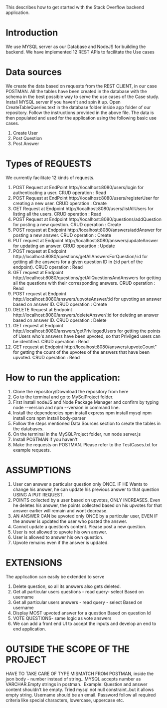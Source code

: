 This describes how to get started with the Stack Overflow backend application.

# Introduction
We use MYSQL server as our Database and NodeJS for building the backend.
We have implemented 12 REST APIs to facilitate the Use cases

# Data sources
We create the data based on requests from the REST CLIENT, in our case POSTMAN.
All the tables have been created in the database with the schema in the best 
possible way to serve the use cases of the Case study. 
Install MYSQL server if you haven't and spin it up.
Open CreateTableQueries.text in the database folder inside app folder of our repository.
Follow the instructions provided in the above file.
The data is then populated and used for the application using the following basic use cases.
1) Create User
2) Post Question
3) Post Answer

# Types of REQUESTS
We currently facilitate 12 kinds of requests.
1) POST Request at EndPoint http://localhost:8080/users/login for authenticating a user. CRUD operation : Read
2) POST Request at EndPoint http://localhost:8080/users/registerUser for creating a new user. CRUD operation : Create
3) GET Request at Endpoint http://localhost:8080/users/listAllUsers for listing all the users. CRUD operation : Read
4) POST Request at Endpoint http://localhost:8080/questions/addQuestion for posting a new question. CRUD operation : Create
5) POST request at Endpoint http://localhost:8080/answers/addAnswer for posting a new answer. CRUD operation : Create
6) PUT request at Endpoint http://localhost:8080/answers/updateAnswer for updating an answer. CRUD opeartion : Update
7) POST request at Endpoint http://localhost:8080/questions/getAllAnswersForQuestion/:id for getting all the answers for a given question ID in (:id part of the endpoint). CRUD operation : Read
8) GET request at Endpoint http://localhost:8080/questions/getAllQuestionsAndAnswers for getting all the questions with their corresponding answers. CRUD operation : Read
9) POST request at Endpoint http://localhost:8080/answers/upvoteAnswer/:id for upvoting an answer based on answer ID. CRUD operation : Create
10) DELETE Request at Endpoint http://localhost:8080/answers/deleteAnswer/:id for deleting an answer based on answer ID. CRUD operation : Delete
11) GET request at Endpoint http://localhost:8080/answers/getPrivilegedUsers for getting the points of Users who's answers have been upvoted, so that Privilged users can be identified. CRUD operation : Read
12) GET request at Endpoint http://localhost:8080/answers/upvoteCount" for getting the count of the upvotes of the answers that have been upvoted. CRUD operation : Read

# How to run the application:
1) Clone the repository/Download the repository from here
2) Go to the terminal and go to MySqlProject folder.
3) First Install nodeJS and Node Package Manager and confirm by typing node --version and npm --version in command line. 
4) Install the dependencies
    npm install express
    npm install mysql
    npm install cors
    npm install body-parser
5) Follow the steps mentioned Data Sources section to create the tables in the databases.
6) On the terminal in the MySQLProject folder, run node server.js
7) Install POSTMAN if you haven't
8) Make the requests on POSTMAN. Please refer to the TestCases.txt for example requests.

# ASSUMPTIONS 
1) User can answer a particular question only ONCE. IF HE Wants to change his answer, he can update his previous answer to that question USING A PUT REQUEST.
2) POINTS collected by a user based on upvotes, ONLY INCREASES. Even he deletes his answer, the points collected based on his upvotes for that answer earlier will remain and wont decrease.
3) AN ANSWER CAN be upvoted only ONCE by a particular user, EVEN IF the answer is updated the user who posted the answer.
4) Cannot update a question’s content. Please post a new question.
5) User is not allowed to upvote his own answer.
6) User is allowed to answer his own question.
7) Upvote remains even if the answer is updated.

# EXTENSIONS
The application can easily be extended to serve
1) Delete question, so all its answers also gets deleted.
2) Get all particular users questions - read query- select Based on username
3) Get all particular users answers - read query - select Based on username
4) Display MOST upvoted answer for a question Based on question Id
5) VOTE QUESTIONS- same logic as vote answers
6) We can add a front end UI to accept the inputs and develop an end to end application.

# OUTSIDE THE SCOPE OF THE PROJECT
HAVE TO TAKE CARE OF TYPE MISMATCH FROM POSTMAN, inside the json body - number instead of string…MYSQL accepts number as VARCHAR.Empty strings in postman. 
Example: Question and answer content shouldn’t be empty. Tried mysql not null constraint..but it allows empty string.
Username should be an email.
Password follow all required criteria like special characters, lowercase, uppercase etc. 
